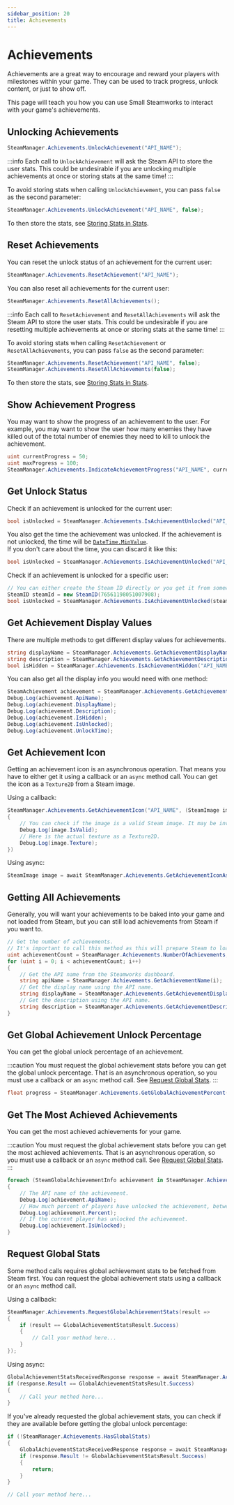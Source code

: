```yaml
---
sidebar_position: 20
title: Achievements
---
```


# Achievements

Achievements are a great way to encourage and reward your players with milestones within your game. They can be used to track progress, unlock content, or just to show off.

This page will teach you how you can use Small Steamworks to interact with your game's achievements.

## Unlocking Achievements

```cs
SteamManager.Achievements.UnlockAchievement("API_NAME");
```

:::info
Each call to `UnlockAchievement` will ask the Steam API to store the user stats. This could be undesirable if you are unlocking multiple achievements at once or storing stats at the same time!
:::

To avoid storing stats when calling `UnlockAchievement`, you can pass `false` as the second parameter:

```cs
SteamManager.Achievements.UnlockAchievement("API_NAME", false);
```

To then store the stats, see [Storing Stats in Stats](stats#store-stats).

## Reset Achievements

You can reset the unlock status of an achievement for the current user:

```cs
SteamManager.Achievements.ResetAchievement("API_NAME");
```

You can also reset all achievements for the current user:

```cs
SteamManager.Achievements.ResetAllAchievements();
```

:::info
Each call to `ResetAchievement` and `ResetAllAchievements` will ask the Steam API to store the user stats. This could be undesirable if you are resetting multiple achievements at once or storing stats at the same time!
:::

To avoid storing stats when calling `ResetAchievement` or `ResetAllAchievements`, you can pass `false` as the second parameter:

```cs
SteamManager.Achievements.ResetAchievement("API_NAME", false);
SteamManager.Achievements.ResetAllAchievements(false);
```

To then store the stats, see [Storing Stats in Stats](stats#store-stats).

## Show Achievement Progress

You may want to show the progress of an achievement to the user. For example, you may want to show the user how many enemies they have killed out of the total number of enemies they need to kill to unlock the achievement.

```cs
uint currentProgress = 50;
uint maxProgress = 100;
SteamManager.Achievements.IndicateAchievementProgress("API_NAME", currentProgress, maxProgress);
```

## Get Unlock Status

Check if an achievement is unlocked for the current user:

```cs
bool isUnlocked = SteamManager.Achievements.IsAchievementUnlocked("API_NAME", out DateTime unlockTime);
```

You also get the time the achievement was unlocked. If the achievement is not unlocked, the time will be [`DateTime.MinValue`](https://learn.microsoft.com/en-us/dotnet/api/system.datetime.minvalue).  
If you don't care about the time, you can discard it like this:

```cs
bool isUnlocked = SteamManager.Achievements.IsAchievementUnlocked("API_NAME", out _);
```

Check if an achievement is unlocked for a specific user:

```cs
// You can either create the Steam ID directly or you get it from somewhere else.
SteamID steamId = new SteamID(76561198051007908);
bool isUnlocked = SteamManager.Achievements.IsAchievementUnlocked(steamId "API_NAME", out DateTime unlockTime);
```

## Get Achievement Display Values

There are multiple methods to get different display values for achievements.

```cs
string displayName = SteamManager.Achievements.GetAchievementDisplayName("API_NAME");
string description = SteamManager.Achievements.GetAchievementDescription("API_NAME");
bool isHidden = SteamManager.Achievements.IsAchievementHidden("API_NAME");
```

You can also get all the display info you would need with one method:

```cs
SteamAchievement achievement = SteamManager.Achievements.GetAchievementInfo("API_NAME");
Debug.Log(achievement.ApiName);
Debug.Log(achievement.DisplayName);
Debug.Log(achievement.Description);
Debug.Log(achievement.IsHidden);
Debug.Log(achievement.IsUnlocked);
Debug.Log(achievement.UnlockTime);
```

## Get Achievement Icon

Getting an achievement icon is an asynchronous operation. That means you have to either get it using a callback or an `async` method call. You can get the icon as a `Texture2D` from a Steam image.

Using a callback:

```cs
SteamManager.Achievements.GetAchievementIcon("API_NAME", (SteamImage image) => 
{
    // You can check if the image is a valid Steam image. It may be invalid if the image didn't exist.
    Debug.Log(image.IsValid);
    // Here is the actual texture as a Texture2D.
    Debug.Log(image.Texture);
})
```

Using async:

```cs
SteamImage image = await SteamManager.Achievements.GetAchievementIconAsync("API_NAME");
```

## Getting All Achievements

Generally, you will want your achievements to be baked into your game and not loaded from Steam, but you can still load achievements from Steam if you want to.

```cs
// Get the number of achievements.
// It's important to call this method as this will prepare Steam to load the achievements!
uint achievementCount = SteamManager.Achievements.NumberOfAchievements;
for (uint i = 0; i < achievementCount; i++)
{
	// Get the API name from the Steamworks dashboard.
	string apiName = SteamManager.Achievements.GetAchievementName(i);
	// Get the display name using the API name.
	string displayName = SteamManager.Achievements.GetAchievementDisplayName(apiName);
	// Get the description using the API name.
	string description = SteamManager.Achievements.GetAchievementDescription(apiName);
}
```

## Get Global Achievement Unlock Percentage

You can get the global unlock percentage of an achievement.

:::caution
You must request the global achievement stats before you can get the global unlock percentage. That is an asynchronous operation, so you must use a callback or an `async` method call. See [Request Global Stats](#request-global-stats).
:::

```cs
float progress = SteamManager.Achievements.GetGlobalAchievementPercent("API_NAME");
```

## Get The Most Achieved Achievements

You can get the most achieved achievements for your game.

:::caution
You must request the global achievement stats before you can get the most achieved achievements. That is an asynchronous operation, so you must use a callback or an `async` method call. See [Request Global Stats](#request-global-stats).
:::

```cs
foreach (SteamGlobalAchievementInfo achievement in SteamManager.Achievements.GetMostAchievedAchievements())
{
    // The API name of the achievement.
	Debug.Log(achievement.ApiName);
    // How much percent of players have unlocked the achievement, between 0 to 100.
	Debug.Log(achievement.Percent);
    // If the current player has unlocked the achievement.
	Debug.Log(achievement.IsUnlocked);
}
```

## Request Global Stats

Some method calls requires global achievement stats to be fetched from Steam first. You can request the global achievement stats using a callback or an `async` method call.

Using a callback:

```cs
SteamManager.Achievements.RequestGlobalAchievementStats(result =>
{
	if (result == GlobalAchievementStatsResult.Success)
	{
        // Call your method here...
	}
});
```

Using async:

```cs
GlobalAchievementStatsReceivedResponse response = await SteamManager.Achievements.RequestGlobalAchievementStatsAsync();
if (response.Result == GlobalAchievementStatsResult.Success)
{
	// Call your method here...
}
```

If you've already requested the global achievement stats, you can check if they are available before getting the global unlock percentage:

```cs
if (!SteamManager.Achievements.HasGlobalStats)
{
    GlobalAchievementStatsReceivedResponse response = await SteamManager.Achievements.RequestGlobalAchievementStatsAsync();
    if (response.Result != GlobalAchievementStatsResult.Success)
    {
        return;
    }
}

// Call your method here...
```